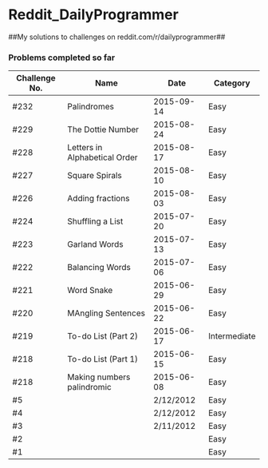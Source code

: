 # Reddit_DailyProgrammer
##My solutions to challenges on reddit.com/r/dailyprogrammer##

### Problems completed so far ###

| Challenge No. | Name                              | Date       | Category   |
|---------------|-----------------------------------|------------|------------|
|#232           |Palindromes                        |2015-09-14  |Easy        |
|#229           |The Dottie Number                  |2015-08-24  |Easy        |
|#228           |Letters in Alphabetical Order      |2015-08-17  |Easy        | 
|#227           |Square Spirals                     |2015-08-10  |Easy        |   
|#226           |Adding fractions                   |2015-08-03  |Easy        |
|#224           |Shuffling a List                   |2015-07-20  |Easy        |
|#223           |Garland Words                      |2015-07-13  |Easy        |
|#222           |Balancing Words                    |2015-07-06  |Easy        |
|#221           |Word Snake                         |2015-06-29  |Easy        |
|#220           |MAngling Sentences                 |2015-06-22  |Easy        |
|#219           |To-do List (Part 2)                |2015-06-17  |Intermediate|
|#218           |To-do List (Part 1)                |2015-06-15  |Easy        |
|#218           |Making numbers palindromic         |2015-06-08  |Easy        |
|#5             |                                   |2/12/2012   |Easy        |
|#4             |                                   |2/12/2012   |Easy        |
|#3             |                                   |2/11/2012   |Easy        |
|#2             |                                   |            |Easy        |
|#1             |                                   |            |Easy        |
